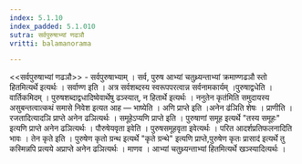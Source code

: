 ```yaml
---
index: 5.1.10
index_padded: 5.1.010
sutra: सर्वपुरुषाभ्यां णढञौ
vritti: balamanorama

---
```

<<सर्वपुरुषाभ्यां णढञौ>> - सर्वपुरुषाभ्याम् । सर्व, पुरुष आभ्यां चतुथ्र्यन्ताभ्यां क्रमाण्णढञौ स्तो हितमित्यर्थे इत्यर्थः । सर्वाण्ण इति । अत्र सर्वशब्दस्य स्वरूपपरत्वान्न सर्वनामकार्यम् ।पुरुषाद्वधेति । वार्तिकमिदम् । पुरुषशब्दाद्वधादिष्वेवार्थेषु ढञ्स्यात्, न हितार्थे इत्यर्थः । ननुतेन कृत॑मिति समुदायस्य असुबन्तत्वात्कथं समासे निवेश इत्यत आह — भाष्येति । अणि प्राप्ते इति ।अनेन ढ॑ञिति शेषः । प्राणीति । रजतादित्यादञि प्राप्ते अनेन ढञित्यर्थः । समूहेऽप्यणि प्राप्ते इति । पुरुषाणां समूह इत्यर्थे "तस्य समूहः" इत्यणि प्राप्ते अनेन ढञित्यर्थः । पौरुषेयवृता इवेति । पुरुषसमूहवृता इवेत्यर्थः । परित आदर्शप्रतिफलनादिति भावः । तेन कृते इति । पुरुषेण कृतो ग्रन्थ इत्यर्थे "कृते ग्रन्थे" इत्यणि प्राप्ते,पुरुषेण कृतः प्रासाद॑ इत्यर्थे तु कस्मिन्नपि प्रत्यये अप्राप्ते अनेन ढञित्यर्थः । माणव । आभ्यां चतुथ्र्यन्ताभ्यां हितमित्यर्थे खञ्स्यादित्यर्थः । 
